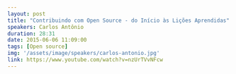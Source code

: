 ```yaml
---
layout: post
title: "Contribuindo com Open Source - do Início às Lições Aprendidas"
speakers: Carlos Antônio
duration: 28:31
date: 2015-06-06 11:09:00
tags: [Open source]
img: '/assets/image/speakers/carlos-antonio.jpg'
link: https://www.youtube.com/watch?v=nzUrTVvNFcw
---
```

